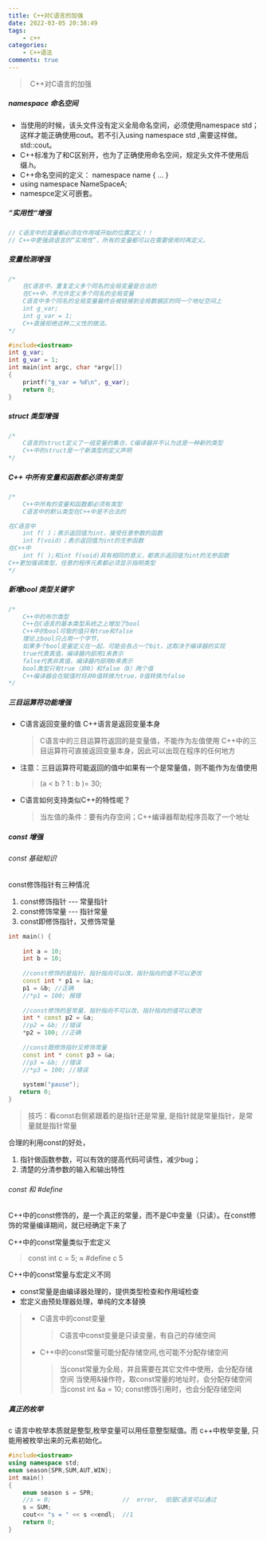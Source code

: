 ```yaml
---
title: C++对C语言的加强
date: 2022-03-05 20:38:49
tags:
    - c++
categories:
    - C++语法
comments: true
---
```


> ​                                                                               C++对C语言的加强

<!-- more -->

##### namespace 命名空间

* 当使用的时候，该头文件没有定义全局命名空间，必须使用namespace std；这样才能正确使用cout。若不引入using namespace std ,需要这样做。std::cout。 
* C++标准为了和C区别开，也为了正确使用命名空间，规定头文件不使用后缀.h。 
* C++命名空间的定义： namespace name { … } 
* using namespace NameSpaceA; 
* namespce定义可嵌套。 

##### “实用性“增强

```c++
// C语⾔中的变量都必须在作⽤域开始的位置定义！！
// C++中更强调语⾔的“实⽤性”，所有的变量都可以在需要使⽤时再定义。
```

##### 变量检测增强

```c++
/*
	在C语⾔中，重复定义多个同名的全局变量是合法的
	在C++中，不允许定义多个同名的全局变量
	C语⾔中多个同名的全局变量最终会被链接到全局数据区的同⼀个地址空间上
	int	g_var;
	int	g_var =	1;
	C++直接拒绝这种⼆义性的做法。
*/

#include<iostream>
int	g_var;	
int	g_var =	1;	
int	main(int argc, char	*argv[])	
{	
	printf("g_var =	%d\n", g_var);	
	return 0;	
}	
```

##### struct 类型增强

```c++
/*
	C语⾔的struct定义了⼀组变量的集合，C编译器并不认为这是⼀种新的类型
	C++中的struct是⼀个新类型的定义声明
*/
```

##### C++ 中所有变量和函数都必须有类型

```c++
/*
	C++中所有的变量和函数都必须有类型
	C语⾔中的默认类型在C++中是不合法的

在C语言中 
    int f( )；表示返回值为int，接受任意参数的函数 
    int f(void)；表示返回值为int的无参函数 
在C++中 
    int f( );和int f(void)具有相同的意义，都表示返回值为int的无参函数
C++更加强调类型，任意的程序元素都必须显示指明类型
*/
```

##### 新增bool 类型关键字

```c++
/*
	C++中的布尔类型
	C++在C语⾔的基本类型系统之上增加了bool
	C++中的bool可取的值只有true和false
	理论上bool只占⽤⼀个字节，
	如果多个bool变量定义在⼀起，可能会各占⼀个bit，这取决于编译器的实现
	true代表真值，编译器内部⽤1来表⽰
	false代表⾮真值，编译器内部⽤0来表⽰
	bool类型只有true（⾮0）和false（0）两个值
	C++编译器会在赋值时将⾮0值转换为true，0值转换为false
*/
```

##### 三目运算符功能增强

* C语言返回变量的值 C++语言是返回变量本身 

  >C语言中的三目运算符返回的是变量值，不能作为左值使用 
  >C++中的三目运算符可直接返回变量本身，因此可以出现在程序的任何地方 

* 注意：三目运算符可能返回的值中如果有一个是常量值，则不能作为左值使用 

  > (a < b ? 1 : b )= 30; 

* C语言如何支持类似C++的特性呢？ 

  > 当左值的条件：要有内存空间；C++编译器帮助程序员取了一个地址

##### const 增强

###### const 基础知识

const修饰指针有三种情况
1. const修饰指针 --- 常量指针
2. const修饰常量 --- 指针常量
3. const即修饰指针，又修饰常量

```c++
int main() {
    
    int a = 10;
    int b = 10;
    
    //const修饰的是指针，指针指向可以改，指针指向的值不可以更改
    const int * p1 = &a;
    p1 = &b; //正确
    //*p1 = 100; 报错
   
    //const修饰的是常量，指针指向不可以改，指针指向的值可以更改
    int * const p2 = &a;
    //p2 = &b; //错误
    *p2 = 100; //正确
    
    //const既修饰指针又修饰常量
    const int * const p3 = &a;
    //p3 = &b; //错误
    //*p3 = 100; //错误
   
    system("pause");
   return 0;
}

```

> 技巧：看const右侧紧跟着的是指针还是常量, 是指针就是常量指针，是常量就是指针常量

合理的利用const的好处，

1. 指针做函数参数，可以有效的提高代码可读性，减少bug；
2. 清楚的分清参数的输入和输出特性

###### const 和 #define

C++中的const修饰的，是一个真正的常量，而不是C中变量（只读）。在const修饰的常量编译期间，就已经确定下来了

C++中的const常量类似于宏定义

> const int c = 5;   ≈   #define c 5

C++中的const常量与宏定义不同

* const常量是由编译器处理的，提供类型检查和作用域检查
* 宏定义由预处理器处理，单纯的文本替换

> * C语言中的const变量 
>
>   > C语言中const变量是只读变量，有自己的存储空间
>
> * C++中的const常量可能分配存储空间,也可能不分配存储空间 
>
>   > 当const常量为全局，并且需要在其它文件中使用，会分配存储空间 
>   > 当使用&操作符，取const常量的地址时，会分配存储空间 
>   > 当const int &a = 10; const修饰引用时，也会分配存储空间 

##### 真正的枚举

c 语言中枚举本质就是整型,枚举变量可以用任意整型赋值。而 c++中枚举变量, 只能用被枚举出来的元素初始化。

```c++
#include<iostream>
using namespace	std;	
enum season{SPR,SUM,AUT,WIN};	
int	main()	
{	
	enum season	s =	SPR;	
	//s	= 0;				    //	error,	但是C语⾔可以通过
	s =	SUM;	
    cout<< "s =	" << s <<endl;	//1
	return 0;	
}
```